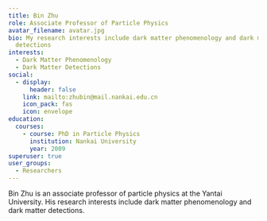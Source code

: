 ```yaml
---
title: Bin Zhu
role: Associate Professor of Particle Physics
avatar_filename: avatar.jpg
bio: My research interests include dark matter phenomenology and dark matter
  detections
interests:
  - Dark Matter Phenomenology
  - Dark Matter Detections
social:
  - display:
      header: false
    link: mailto:zhubin@mail.nankai.edu.cn
    icon_pack: fas
    icon: envelope
education:
  courses:
    - course: PhD in Particle Physics
      institution: Nankai University
      year: 2009
superuser: true
user_groups:
  - Researchers
---
```

Bin Zhu is an associate professor of particle physics at the Yantai University. His research interests include dark matter phenomenology and dark matter detections.